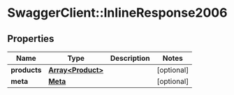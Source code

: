 # SwaggerClient::InlineResponse2006

## Properties
Name | Type | Description | Notes
------------ | ------------- | ------------- | -------------
**products** | [**Array&lt;Product&gt;**](Product.md) |  | [optional] 
**meta** | [**Meta**](Meta.md) |  | [optional] 


